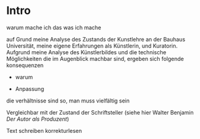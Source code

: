 # Intro


warum mache ich das was ich mache

auf Grund meine Analyse des Zustands der Kunstlehre an der Bauhaus Universität, meine eigene Erfahrungen als Künstlerin, und Kuratorin. Aufgrund meine Analyse des Künstlerbildes und die technische Möglichkeiten die im Augenblick machbar sind, ergeben sich folgende konsequenzen



- warum 

- Anpassung

die verhältnisse sind so, man muss vielfältig sein

Vergleichbar mit der Zustand der Schriftsteller (siehe hier Walter Benjamin *Der Autor als Produzent*)

Text schreiben
korrekturlesen



